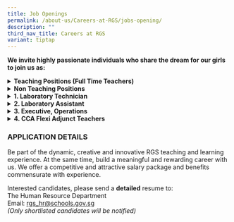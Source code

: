 ```yaml
---
title: Job Openings
permalink: /about-us/Careers-at-RGS/jobs-opening/
description: ""
third_nav_title: Careers at RGS
variant: tiptap
---
```

<p><strong>We invite highly passionate individuals who share the dream for our girls to join us as:</strong>
<br>
</p>
<div data-type="detailGroup" class="isomer-accordion-group isomer-accordion isomer-accordion-white">
<details class="isomer-details">
<summary><strong>Teaching Positions (Full Time Teachers)</strong>
</summary>
<div data-type="detailsContent" class="isomer-details-content">
<p></p>
<p>Be part of a team that learns and grows together, designs forward-looking
curriculum, and boldly explores approaches for nurturing high-ability learners.</p>
<p></p>
<p>Join us, for a unique opportunity to hone the craft of teaching and to
be part of a school environment that values and promotes professional learning.
Our students are creative, self-disciplined and motivated, and we invite
you to join us in nurturing them <strong>thinkers</strong>, <strong>leaders</strong>&nbsp;and <strong>pioneers</strong> of
the future..
<br>
</p>
<h3><strong>Full-Time Teachers</strong></h3>
<table style="minWidth: 50px">
<colgroup>
<col>
<col>
</colgroup>
<tbody>
<tr>
<td rowspan="1" colspan="1">
<p><strong>S/N</strong>
</p>
</td>
<td rowspan="1" colspan="1">
<p><strong>Subject Main</strong>
</p>
</td>
</tr>
<tr>
<td rowspan="1" colspan="1">
<p>1</p>
</td>
<td rowspan="1" colspan="1">
<p>Art</p>
</td>
</tr>
<tr>
<td rowspan="1" colspan="1">
<p>2.</p>
</td>
<td rowspan="1" colspan="1">
<p>Chemistry</p>
</td>
</tr>
<tr>
<td rowspan="1" colspan="1">
<p>3.</p>
</td>
<td rowspan="1" colspan="1">
<p>Physics</p>
</td>
</tr>
<tr>
<td rowspan="1" colspan="1">
<p>4.</p>
</td>
<td rowspan="1" colspan="1">
<p>English Language &amp; Literature</p>
</td>
</tr>
<tr>
<td rowspan="1" colspan="1">
<p>5.</p>
</td>
<td rowspan="1" colspan="1">
<p>Mathematics</p>
</td>
</tr>
<tr>
<td rowspan="1" colspan="1">
<p>6.</p>
</td>
<td rowspan="1" colspan="1">
<p>Malay Language</p>
</td>
</tr>
<tr>
<td rowspan="1" colspan="1">
<p>7.</p>
</td>
<td rowspan="1" colspan="1">
<p>Higher Chinese Language</p>
</td>
</tr>
</tbody>
</table>
<p></p>
<p><strong>We are looking for candidates with the following attributes:</strong>
</p>
<ul data-tight="true" class="tight">
<li>
<p>Believes first of all in nurturing the child as a whole person, and who
have a strong belief in every student’s ability and motivation to learn.</p>
</li>
<li>
<p>Possesses at least a Bachelor's Degree from a recognized university with
relevant teaching subject(s)</p>
</li>
<li>
<p>A Post-Graduate Diploma in Education (PGDE) is preferred</p>
</li>
<li>
<p>Possesses deep knowledge of their subject discipline and an openness to
explore connections across disciplines.&nbsp; Our curriculum is developed
in a constructive context that encourages students to make connections
across the disciplines.</p>
</li>
<li>
<p>Believes the teacher is a model, mentor, and coach in the creation of
a learning environment that challenges students in learning, inquiry and
leadership; and</p>
</li>
<li>
<p>Is able to work well, whether in a team or individual setting</p>
</li>
<li>
<p>Be part of the dynamic, creative and innovative RGS teaching and learning
experience. At the same time, build a meaningful and rewarding career with
us. We offer a competitive and attractive salary package and benefits commensurate
with experience</p>
</li>
</ul>
</div>
</details>
</div>
<div data-type="detailGroup" class="isomer-accordion isomer-accordion-white">
<details class="isomer-details">
<summary><strong>Non Teaching Positions</strong>
</summary>
<div data-type="detailsContent" class="isomer-details-content">
<p></p>
</div>
</details>
<details class="isomer-details">
<summary><strong>1. Laboratory Technician</strong>
</summary>
<div data-type="detailsContent" class="isomer-details-content">
<p>You will assist in the delivery of smooth-running Science and STEM lessons,
support students and teachers in investigative projects, ensuring safe
lab practices and facilitating engaging, hands-on learning experiences.
The Laboratory Technician is expected to develop and maintain effective
working relationships with science teachers, students and external stakeholders.</p>
<p></p>
<p>Key Responsibilities</p>
<ul data-tight="true" class="tight">
<li>
<p>Assist teachers in the daily management and operations of the Science
lab, including preparation and maintenance of materials and equipment for
practical classes to ensure practical work is conducted smoothly and efficiently.</p>
</li>
<li>
<p>Conduct safety inspections to determine whether conditions are safe or
any remedial actions need to be taken.</p>
</li>
<li>
<p>Maintain records of health safety for compliance with government and school
regulations.</p>
</li>
<li>
<p>Uphold responsibility for inventory/ stock-taking to track school supplies
and source for and purchase materials for practical to ensure a sufficient
supply of required materials.</p>
</li>
<li>
<p>Assist Laboratory Manager in coordinating lab &amp; curriculum needs,
preparing subject lab budget in collaboration with teachers and monitoring
the expenditure for practical and project requirements.</p>
</li>
<li>
<p>Collaborate with teachers on STEM learning experiences and student project
support</p>
</li>
<li>
<p>Liaise with external vendors and partners on laboratory checks, asset
management and service support.</p>
<p></p>
</li>
</ul>
<p>Requirements</p>
<ul data-tight="true" class="tight">
<li>
<p>Possess a Diploma in Science discipline.</p>
</li>
<li>
<p>Possess good interpersonal and IT literate skills.</p>
</li>
<li>
<p>Able to work independently and conscientiously.</p>
</li>
<li>
<p>Prior experience in laboratory work in secondary schools and/or industries
and familiarity with safety requirements in science laboratories.</p>
</li>
</ul>
<p></p>
<p>(We regret only shortlisted candidates will be notified)</p>
</div>
</details>
<details class="isomer-details">
<summary><strong>2. Laboratory Assistant</strong>
</summary>
<div data-type="detailsContent" class="isomer-details-content">
<p>You will assist in the smooth running of Science and STEM laboratories
by supporting students and teachers in investigative projects, ensuring
safe lab practices and facilitating engaging, hands-on learning experiences.
The Laboratory Assistant is expected to maintain effective working relationships
with key stakeholders and external vendors for laboratory readiness and
efficiency.</p>
<p></p>
<p>Key Responsibilities</p>
<ul data-tight="true" class="tight">
<li>
<p>Assist teachers in the daily management and operations of the Science
lab, including preparation and maintenance of materials and equipment for
practical classes to ensure practical work is conducted smoothly and efficiently.</p>
</li>
<li>
<p>Ensure safety procedures, records and protocols in compliance with government
and school regulations.</p>
</li>
<li>
<p>Maintain responsibility for inventory and stock-taking of lab materials
and new supplies.</p>
</li>
<li>
<p>Assist Laboratory Technician and Manager in budget formulation, requisition
and administration of stocks.</p>
</li>
<li>
<p>Coordinate with Laboratory Manager and Science/STEM teachers for lab and
curriculum needs and Estate for the daily upkeeping of the laboratories.</p>
</li>
<li>
<p>Provide guidance during lessons and/or CCA to ensure students are equipped
with the necessary tools and knowledge for safe and successful experiments.</p>
</li>
<li>
<p>Liaise with external vendors and partners on laboratory checks, asset
management, and service support.</p>
</li>
</ul>
<p></p>
<p>Requirements</p>
<ul data-tight="true" class="tight">
<li>
<p>Possess a Diploma in Science discipline.</p>
</li>
<li>
<p>Possess good interpersonal and First Aid certification skills.</p>
</li>
<li>
<p>Able to work independently and conscientiously.</p>
</li>
<li>
<p>Preferably good knowledge in Biology/ Chemistry/ Physics.</p>
<p></p>
</li>
</ul>
<p>(We regret only shortlisted candidates will be notified)</p>
<p></p>
</div>
</details>
<details class="isomer-details">
<summary><strong>3. Executive, Operations</strong>
</summary>
<div data-type="detailsContent" class="isomer-details-content">
<p>You will report to the Manager, Operations and be responsible for all
delegated duties related to the facilities management, safety and security
and logistics support of the school. You will also ensure the safety and
security of staff and students on school premises and accountability for
use of budget resources within policies and processes set by procurement
and finance.
<br>
<br>Key Responsibilities</p>
<p></p>
<p>School Safety</p>
<ul data-tight="true" class="tight">
<li>
<p>Serve as a member of the School’s Emergency Response Group.</p>
</li>
<li>
<p>Support the school in conducting fire/emergency drill exercises as part
of the school’s safety and emergency preparedness protocol.</p>
</li>
<li>
<p>Build and maintain positive relationships with the school’s staff, students,
and visitors and respond to their feedback, and attend to emergencies outside
of regular office hours when necessary.</p>
</li>
</ul>
<p></p>
<p>Facilities Management</p>
<ul data-tight="true" class="tight">
<li>
<p>Conduct daily inspections to ensure the building remains in optimal and
functional condition, addressing issues or providing recommendations to
management for corrective actions to be taken.</p>
</li>
<li>
<p>Establish routine checks to maintain high standards of cleanliness, car
park operations, and overall building upkeep.</p>
</li>
<li>
<p>Translate business requirements into clear contractual agreements with
suppliers through thorough analysis, tendering processes, and effective
negotiation.</p>
</li>
<li>
<p>Supervise and drive contractors’ performance in carrying out operational
functions such as security, cleaning, landscaping, waste management, event
set-up, lifts, carpark operations, building repairs and maintenance, logistics
&amp; storage management and fire safety.</p>
</li>
<li>
<p>Review and update Standard Operating Procedures (SOPs) for all estate-related
functions to ensure operational efficiency and compliance.</p>
</li>
<li>
<p>Ensure all building systems and components receive timely servicing in
accordance with scheduled maintenance plans and work specifications, with
regular reviews for improvements.</p>
</li>
<li>
<p>Oversee the progress of building works and construction projects to ensure
that projects are in compliance with protocol in terms of cost, quality,
timeline and scope, and ensure post-development issues are resolved quickly
and efficiently</p>
</li>
<li>
<p>Coordinate timely rectification of building defects, working closely with
contractors to conduct necessary inspections and tests.</p>
</li>
<li>
<p>Conduct regular checks on fire protection systems to verify proper functionality
and follow up with corrective measures or recommendations when deficiencies
are identified.</p>
</li>
<li>
<p>Liaise with internal stakeholders, external vendors, and relevant authorities
to facilitate improvement works while ensuring compliance with all regulatory
requirements.</p>
</li>
<li>
<p>Provide regular updates to stakeholders on the status of defects, maintenance
progress, and resolution timelines to ensure transparency and effective
communication.</p>
</li>
</ul>
<p></p>
<p>Administration</p>
<ul data-tight="true" class="tight">
<li>
<p>Collate data and provide inputs to support the Manager in preparing the
annual budget and any ad hoc budget requests.</p>
</li>
<li>
<p>Monitor the utilization of both operational and capital expenditure budgets
to ensure cost-effectiveness and alignment with approved plans.</p>
</li>
<li>
<p>Assist in contract management and procurement processes, maintaining accurate
records and documentation related to building operations and service contractors.</p>
</li>
<li>
<p>Manage and provide support for the usage of shared facilities and amenities,
ensuring proper scheduling, upkeep, and user compliance.</p>
</li>
</ul>
<p></p>
<p>Requirements</p>
<ul data-tight="true" class="tight">
<li>
<p>Minimum Diploma in any technical field</p>
</li>
<li>
<p>3 to 5 years of experience in logistics, facilities management, safety
and emergency planning</p>
</li>
<li>
<p>Good knowledge of Infocom Technology with experience with facilities management
applications</p>
</li>
<li>
<p>Good knowledge and understanding of the building industry and building
regulations</p>
</li>
<li>
<p>Good organizing abilities, interpersonal and communications skills</p>
</li>
<li>
<p>Fire Safety Manager certification would be an advantage</p>
</li>
</ul>
<p></p>
<p>(We regret only shortlisted candidates will be notified)</p>
</div>
</details>
<details class="isomer-details">
<summary><strong>4. CCA Flexi Adjunct Teachers</strong>
</summary>
<div data-type="detailsContent" class="isomer-details-content">
<p>Teachers-in-charge of co-curricular activities (CCA) play an important
role in managing the CCA in a school. Your main responsibilities as a CCA
teacher are:</p>
<p></p>
<ul data-tight="true" class="tight">
<li>
<p>To collaborate with other teachers IC of CCA and the coach/ instructor
in delivery of the CCA Programme to achieve CCA objectives</p>
</li>
<li>
<p>To monitor students’ participation</p>
</li>
<li>
<p>To assist in coordinating CCA resources for effective CCA delivery and
ensure that CCA attendance are submitted on time and with accuracy&nbsp;</p>
</li>
</ul>
<p></p>
<p><strong>Requirements</strong>
</p>
<ul data-tight="true" class="tight">
<li>
<p>Good team player with strong communication and interpersonal skills</p>
</li>
<li>
<p>Able to commit to up to 1 academic year</p>
</li>
<li>
<p>Prior teaching experience or experience working on youth programmes is
an advantage</p>
</li>
<li>
<p>Registered with MOE as FAJT</p>
</li>
</ul>
</div>
</details>
</div>
<h3><strong>APPLICATION DETAILS</strong></h3>
<p>Be part of the dynamic, creative and innovative RGS teaching and learning
experience. At the same time, build a meaningful and rewarding career with
us. We offer a competitive and attractive salary package and benefits commensurate
with experience.</p>
<p>Interested candidates, please send a <strong>detailed</strong> resume to:
<br>The Human Resource Department
<br>Email:&nbsp;<a href="mailto:rgs_hr@schools.gov.sg" rel="noopener noreferrer nofollow" target="_blank">rgs_hr@schools.gov.sg</a> 
<br><em>(Only shortlisted candidates will be notified)</em>
</p>
